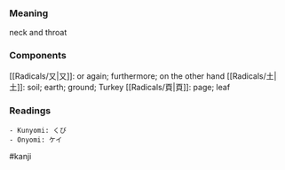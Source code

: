 ### Meaning

neck and throat

### Components

[[Radicals/又|又]]: or again; furthermore; on the other hand [[Radicals/土|土]]: soil; earth; ground; Turkey [[Radicals/頁|頁]]: page; leaf

### Readings

```
- Kunyomi: くび
- Onyomi: ケイ
```

#kanji